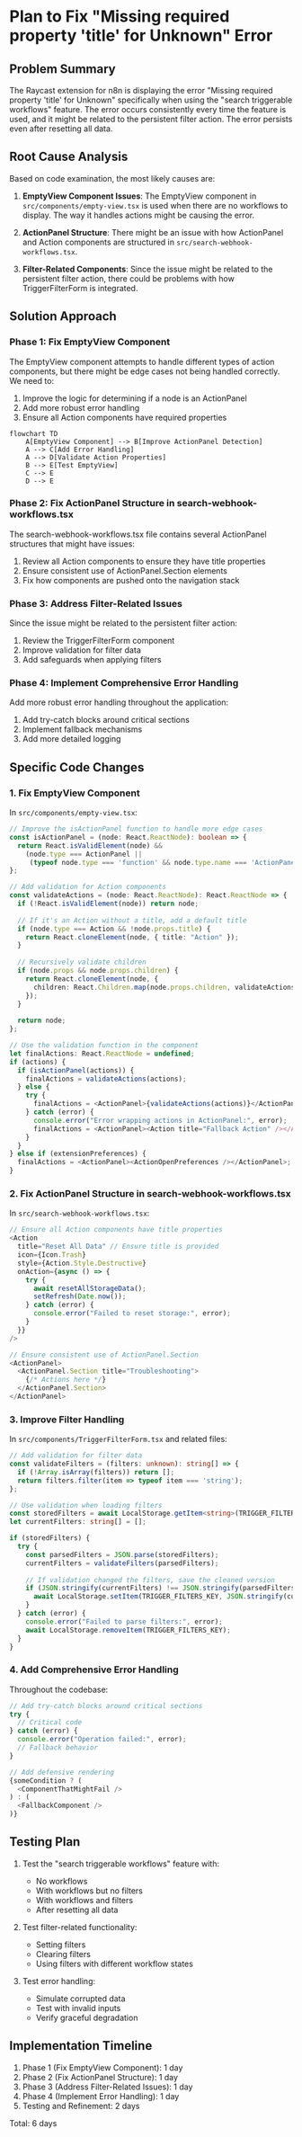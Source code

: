 # Plan to Fix "Missing required property 'title' for Unknown" Error

## Problem Summary

The Raycast extension for n8n is displaying the error "Missing required property 'title' for Unknown" specifically when using the "search triggerable workflows" feature. The error occurs consistently every time the feature is used, and it might be related to the persistent filter action. The error persists even after resetting all data.

## Root Cause Analysis

Based on code examination, the most likely causes are:

1. **EmptyView Component Issues**: The EmptyView component in `src/components/empty-view.tsx` is used when there are no workflows to display. The way it handles actions might be causing the error.

2. **ActionPanel Structure**: There might be an issue with how ActionPanel and Action components are structured in `src/search-webhook-workflows.tsx`.

3. **Filter-Related Components**: Since the issue might be related to the persistent filter action, there could be problems with how TriggerFilterForm is integrated.

## Solution Approach

### Phase 1: Fix EmptyView Component

The EmptyView component attempts to handle different types of action components, but there might be edge cases not being handled correctly. We need to:

1. Improve the logic for determining if a node is an ActionPanel
2. Add more robust error handling
3. Ensure all Action components have required properties

```mermaid
flowchart TD
    A[EmptyView Component] --> B[Improve ActionPanel Detection]
    A --> C[Add Error Handling]
    A --> D[Validate Action Properties]
    B --> E[Test EmptyView]
    C --> E
    D --> E
```

### Phase 2: Fix ActionPanel Structure in search-webhook-workflows.tsx

The search-webhook-workflows.tsx file contains several ActionPanel structures that might have issues:

1. Review all Action components to ensure they have title properties
2. Ensure consistent use of ActionPanel.Section elements
3. Fix how components are pushed onto the navigation stack

### Phase 3: Address Filter-Related Issues

Since the issue might be related to the persistent filter action:

1. Review the TriggerFilterForm component
2. Improve validation for filter data
3. Add safeguards when applying filters

### Phase 4: Implement Comprehensive Error Handling

Add more robust error handling throughout the application:

1. Add try-catch blocks around critical sections
2. Implement fallback mechanisms
3. Add more detailed logging

## Specific Code Changes

### 1. Fix EmptyView Component

In `src/components/empty-view.tsx`:

```typescript
// Improve the isActionPanel function to handle more edge cases
const isActionPanel = (node: React.ReactNode): boolean => {
  return React.isValidElement(node) && 
    (node.type === ActionPanel || 
     (typeof node.type === 'function' && node.type.name === 'ActionPanel'));
};

// Add validation for Action components
const validateActions = (node: React.ReactNode): React.ReactNode => {
  if (!React.isValidElement(node)) return node;
  
  // If it's an Action without a title, add a default title
  if (node.type === Action && !node.props.title) {
    return React.cloneElement(node, { title: "Action" });
  }
  
  // Recursively validate children
  if (node.props && node.props.children) {
    return React.cloneElement(node, {
      children: React.Children.map(node.props.children, validateActions)
    });
  }
  
  return node;
};

// Use the validation function in the component
let finalActions: React.ReactNode = undefined;
if (actions) {
  if (isActionPanel(actions)) {
    finalActions = validateActions(actions);
  } else {
    try {
      finalActions = <ActionPanel>{validateActions(actions)}</ActionPanel>;
    } catch (error) {
      console.error("Error wrapping actions in ActionPanel:", error);
      finalActions = <ActionPanel><Action title="Fallback Action" /></ActionPanel>;
    }
  }
} else if (extensionPreferences) {
  finalActions = <ActionPanel><ActionOpenPreferences /></ActionPanel>;
}
```

### 2. Fix ActionPanel Structure in search-webhook-workflows.tsx

In `src/search-webhook-workflows.tsx`:

```typescript
// Ensure all Action components have title properties
<Action
  title="Reset All Data" // Ensure title is provided
  icon={Icon.Trash}
  style={Action.Style.Destructive}
  onAction={async () => {
    try {
      await resetAllStorageData();
      setRefresh(Date.now());
    } catch (error) {
      console.error("Failed to reset storage:", error);
    }
  }}
/>

// Ensure consistent use of ActionPanel.Section
<ActionPanel>
  <ActionPanel.Section title="Troubleshooting">
    {/* Actions here */}
  </ActionPanel.Section>
</ActionPanel>
```

### 3. Improve Filter Handling

In `src/components/TriggerFilterForm.tsx` and related files:

```typescript
// Add validation for filter data
const validateFilters = (filters: unknown): string[] => {
  if (!Array.isArray(filters)) return [];
  return filters.filter(item => typeof item === 'string');
};

// Use validation when loading filters
const storedFilters = await LocalStorage.getItem<string>(TRIGGER_FILTERS_KEY);
let currentFilters: string[] = [];

if (storedFilters) {
  try {
    const parsedFilters = JSON.parse(storedFilters);
    currentFilters = validateFilters(parsedFilters);
    
    // If validation changed the filters, save the cleaned version
    if (JSON.stringify(currentFilters) !== JSON.stringify(parsedFilters)) {
      await LocalStorage.setItem(TRIGGER_FILTERS_KEY, JSON.stringify(currentFilters));
    }
  } catch (error) {
    console.error("Failed to parse filters:", error);
    await LocalStorage.removeItem(TRIGGER_FILTERS_KEY);
  }
}
```

### 4. Add Comprehensive Error Handling

Throughout the codebase:

```typescript
// Add try-catch blocks around critical sections
try {
  // Critical code
} catch (error) {
  console.error("Operation failed:", error);
  // Fallback behavior
}

// Add defensive rendering
{someCondition ? (
  <ComponentThatMightFail />
) : (
  <FallbackComponent />
)}
```

## Testing Plan

1. Test the "search triggerable workflows" feature with:
   - No workflows
   - With workflows but no filters
   - With workflows and filters
   - After resetting all data

2. Test filter-related functionality:
   - Setting filters
   - Clearing filters
   - Using filters with different workflow states

3. Test error handling:
   - Simulate corrupted data
   - Test with invalid inputs
   - Verify graceful degradation

## Implementation Timeline

1. Phase 1 (Fix EmptyView Component): 1 day
2. Phase 2 (Fix ActionPanel Structure): 1 day
3. Phase 3 (Address Filter-Related Issues): 1 day
4. Phase 4 (Implement Error Handling): 1 day
5. Testing and Refinement: 2 days

Total: 6 days